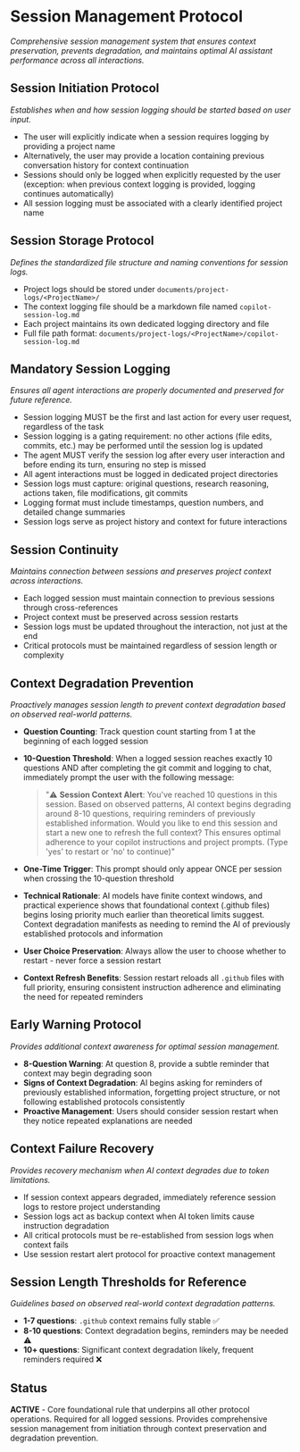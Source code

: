 # Session Management Protocol
*Comprehensive session management system that ensures context preservation, prevents degradation, and maintains optimal AI assistant performance across all interactions.*

## Session Initiation Protocol
*Establishes when and how session logging should be started based on user input.*
- The user will explicitly indicate when a session requires logging by providing a project name
- Alternatively, the user may provide a location containing previous conversation history for context continuation
- Sessions should only be logged when explicitly requested by the user (exception: when previous context logging is provided, logging continues automatically)
- All session logging must be associated with a clearly identified project name

## Session Storage Protocol
*Defines the standardized file structure and naming conventions for session logs.*
- Project logs should be stored under `documents/project-logs/<ProjectName>/`
- The context logging file should be a markdown file named `copilot-session-log.md`
- Each project maintains its own dedicated logging directory and file
- Full file path format: `documents/project-logs/<ProjectName>/copilot-session-log.md`

## Mandatory Session Logging
*Ensures all agent interactions are properly documented and preserved for future reference.*
- Session logging MUST be the first and last action for every user request, regardless of the task
- Session logging is a gating requirement: no other actions (file edits, commits, etc.) may be performed until the session log is updated
- The agent MUST verify the session log after every user interaction and before ending its turn, ensuring no step is missed
- All agent interactions must be logged in dedicated project directories
- Session logs must capture: original questions, research reasoning, actions taken, file modifications, git commits
- Logging format must include timestamps, question numbers, and detailed change summaries
- Session logs serve as project history and context for future interactions

## Session Continuity
*Maintains connection between sessions and preserves project context across interactions.*
- Each logged session must maintain connection to previous sessions through cross-references
- Project context must be preserved across session restarts
- Session logs must be updated throughout the interaction, not just at the end
- Critical protocols must be maintained regardless of session length or complexity

## Context Degradation Prevention
*Proactively manages session length to prevent context degradation based on observed real-world patterns.*
- **Question Counting**: Track question count starting from 1 at the beginning of each logged session
- **10-Question Threshold**: When a logged session reaches exactly 10 questions AND after completing the git commit and logging to chat, immediately prompt the user with the following message:
  
  > "⚠️ **Session Context Alert**: You've reached 10 questions in this session. Based on observed patterns, AI context begins degrading around 8-10 questions, requiring reminders of previously established information. Would you like to end this session and start a new one to refresh the full context? This ensures optimal adherence to your copilot instructions and project prompts. (Type 'yes' to restart or 'no' to continue)"

- **One-Time Trigger**: This prompt should only appear ONCE per session when crossing the 10-question threshold
- **Technical Rationale**: AI models have finite context windows, and practical experience shows that foundational context (.github files) begins losing priority much earlier than theoretical limits suggest. Context degradation manifests as needing to remind the AI of previously established protocols and information
- **User Choice Preservation**: Always allow the user to choose whether to restart - never force a session restart
- **Context Refresh Benefits**: Session restart reloads all `.github` files with full priority, ensuring consistent instruction adherence and eliminating the need for repeated reminders

## Early Warning Protocol
*Provides additional context awareness for optimal session management.*
- **8-Question Warning**: At question 8, provide a subtle reminder that context may begin degrading soon
- **Signs of Context Degradation**: AI begins asking for reminders of previously established information, forgetting project structure, or not following established protocols consistently
- **Proactive Management**: Users should consider session restart when they notice repeated explanations are needed

## Context Failure Recovery
*Provides recovery mechanism when AI context degrades due to token limitations.*
- If session context appears degraded, immediately reference session logs to restore project understanding
- Session logs act as backup context when AI token limits cause instruction degradation
- All critical protocols must be re-established from session logs when context fails
- Use session restart alert protocol for proactive context management

## Session Length Thresholds for Reference
*Guidelines based on observed real-world context degradation patterns.*
- **1-7 questions**: `.github` context remains fully stable ✅
- **8-10 questions**: Context degradation begins, reminders may be needed ⚠️  
- **10+ questions**: Significant context degradation likely, frequent reminders required ❌

## Status
**ACTIVE** - Core foundational rule that underpins all other protocol operations. Required for all logged sessions. Provides comprehensive session management from initiation through context preservation and degradation prevention.
